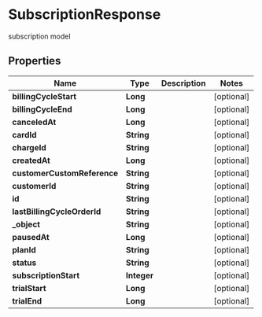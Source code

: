 

# SubscriptionResponse

subscription model

## Properties

| Name | Type | Description | Notes |
|------------ | ------------- | ------------- | -------------|
|**billingCycleStart** | **Long** |  |  [optional] |
|**billingCycleEnd** | **Long** |  |  [optional] |
|**canceledAt** | **Long** |  |  [optional] |
|**cardId** | **String** |  |  [optional] |
|**chargeId** | **String** |  |  [optional] |
|**createdAt** | **Long** |  |  [optional] |
|**customerCustomReference** | **String** |  |  [optional] |
|**customerId** | **String** |  |  [optional] |
|**id** | **String** |  |  [optional] |
|**lastBillingCycleOrderId** | **String** |  |  [optional] |
|**_object** | **String** |  |  [optional] |
|**pausedAt** | **Long** |  |  [optional] |
|**planId** | **String** |  |  [optional] |
|**status** | **String** |  |  [optional] |
|**subscriptionStart** | **Integer** |  |  [optional] |
|**trialStart** | **Long** |  |  [optional] |
|**trialEnd** | **Long** |  |  [optional] |



